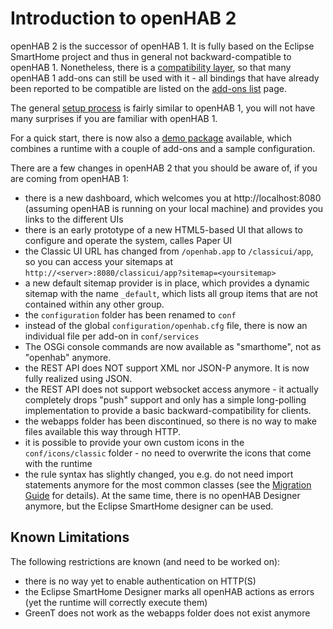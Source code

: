 # Introduction to openHAB 2

openHAB 2 is the successor of openHAB 1. It is fully based on the Eclipse SmartHome project and thus in general not backward-compatible to openHAB 1.
Nonetheless, there is a [compatibility layer](installation/compatibilitylayer.md), so that many openHAB 1 add-ons can still be used with it - all bindings that have already been reported to be compatible are listed on the [add-ons list](addons.md) page.

The general [setup process](installation/runtime.md) is fairly similar to openHAB 1, you will not have many surprises if you are familiar with openHAB 1.

For a quick start, there is now also a [demo package](installation/demo.md) available, which combines a runtime with a couple of add-ons and a sample configuration.

There are a few changes in openHAB 2 that you should be aware of, if you are coming from openHAB 1:
 - there is a new dashboard, which welcomes you at http://localhost:8080 (assuming openHAB is running on your local machine) and provides you links to the different UIs
 - there is an early prototype of a new HTML5-based UI that allows to configure and operate the system, calles Paper UI
 - the Classic UI URL has changed from `/openhab.app` to `/classicui/app`, so you can access your sitemaps at `http://<server>:8080/classicui/app?sitemap=<yoursitemap>`
 - a new default sitemap provider is in place, which provides a dynamic sitemap with the name `_default`, which lists all group items that are not contained within any other group.
 - the `configuration` folder has been renamed to `conf`
 - instead of the global `configuration/openhab.cfg` file, there is now an individual file per add-on in `conf/services`
 - The OSGi console commands are now available as "smarthome", not as "openhab" anymore.
 - the REST API does NOT support XML nor JSON-P anymore. It is now fully realized using JSON.
 - the REST API does not support websocket access anymore - it actually completely drops "push" support and only has a simple long-polling implementation to provide a basic backward-compatibility for clients. 
 - the webapps folder has been discontinued, so there is no way to make files available this way through HTTP.
 - it is possible to provide your own custom icons in the `conf/icons/classic` folder - no need to overwrite the icons that come with the runtime
 - the rule syntax has slightly changed, you e.g. do not need import statements anymore for the most common classes (see the [Migration Guide](migration.md) for details). At the same time, there is no openHAB Designer anymore, but the Eclipse SmartHome designer can be used. 

## Known Limitations
 
The following restrictions are known (and need to be worked on):
  - there is no way yet to enable authentication on HTTP(S)
  - the Eclipse SmartHome Designer marks all openHAB actions as errors (yet the runtime will correctly execute them)
  - GreenT does not work as the webapps folder does not exist anymore
